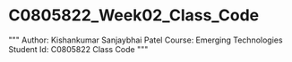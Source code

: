 # C0805822_Week02_Class_Code
"""
Author: Kishankumar Sanjaybhai Patel
Course: Emerging Technologies
Student Id: C0805822
Class Code
"""
